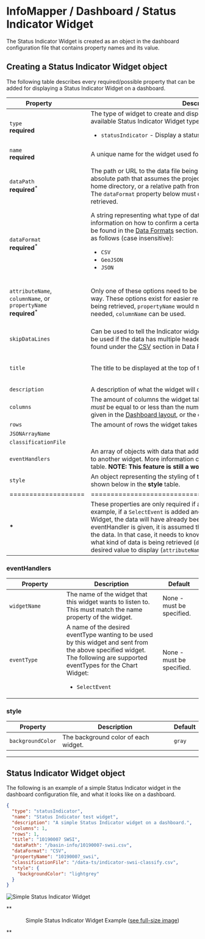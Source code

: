 # InfoMapper / Dashboard / Status Indicator Widget #

The Status Indicator Widget is created as an object in the dashboard configuration file that
contains property names and its value.

## Creating a Status Indicator Widget object ##

The following table describes every required/possible property that can be added
for displaying a Status Indicator Widget on a dashboard.

| **Property**&nbsp;&nbsp;&nbsp;&nbsp;&nbsp;&nbsp;&nbsp;&nbsp;&nbsp;&nbsp; | **Description** | **Default** |
| ---- | ---- | ---- |
| `type`<br>**required** | The type of widget to create and display in the dashboard. The full list of available Status Indicator Widget types are as follows:<br><ul><li>`statusIndicator` - Display a status indicator on the dashboard.</li></ul> | None - must be specified to be displayed. |
| `name`<br>**required** | A unique name for the widget used for identification. | None. |
| `dataPath`<br>**required**<sup>*</sup> | The path or URL to the data file being used by this widget. Can either be an absolute path that assumes the project's `src/assets/app/` is the default home directory, or a relative path from the dashboard configuration file. The `dataFormat` property below must describe what kind of data is being retrieved. | None - must be specified if not listening to another widget. |
| `dataFormat`<br>**required**<sup>*</sup> | A string representing what type of data will be retrieved. More in depth information on how to confirm a certain data format is used correctly can be found in the [Data Formats](./dataFormat.md#data-formats) section. The list of supported data types are as follows (case insensitive):<br><ul><li>`CSV`</li><li>`GeoJSON`</li><li>`JSON`</li></ul> | None - must be specified if not listening to another widget. |
| `attributeName`, `columnName`, or `propertyName`<br>**required**<sup>*</sup> | Only one of these options need to be used, and all will be used the same way. These options exist for easier readability and context. If JSON data is being retrieved, `propertyName` would make more sense, and if CSV is needed, `columnName` can be used. | None - must be specified if not listening to another widget. |
| `skipDataLines` | Can be used to tell the Indicator widget to skip lines in CSV data. This can be used if the data has multiple header lines. More information can be found under the [CSV](./dataFormat.md#csv) section in Data Formatting. |  |
| `title` | The title to be displayed at the top of the widget. | None - must be specified to be displayed. |
| `description` | A description of what the widget will display on the dashboard. | None. |
| `columns` | The amount of columns the widget takes up. **NOTE:** The amount provided *must* be equal to or less than the number used for the **columns** property given in the [Dashboard layout](./add-dashboard.md#layout), or the dashboard will not create correctly. | `1` |
| `rows` | The amount of rows the widget takes up. | `1` |
| `JSONArrayName` |  |  |
| `classificationFile` |  |  |
| `eventHandlers` | An array of objects with data that adds a listener to this widget and listens to another widget. More information can be found in the [eventHandlers](#eventhandlers) table. **NOTE: This feature is still a work in progress.** | None. |
| `style` | An object representing the styling of the widget. All available options are shown below in the **style** table. |  |
| =================== | ======================================================= | ========== |
| <b>*</b> | These properties are only required if an eventHandler is not being used. For example, if a `SelectEvent` is added and this widget is listening to a Selector Widget, the data will have already been retrieved by that widget. If no eventHandler is given, it is assumed that this widget will get and process the data. In that case, it needs to know where it gets the data (`dataPath`), what kind of data is being retrieved (`dataFormat`), and the name of the desired value to display (`attributeName, etc.`). |  |

### eventHandlers ###

| **Property** | **Description** | **Default** |
| ---- | ---- | ---- |
| `widgetName`&nbsp;&nbsp;&nbsp;&nbsp;&nbsp;&nbsp;&nbsp;&nbsp;&nbsp;&nbsp;&nbsp;&nbsp; | The name of the widget that this widget wants to listen to. This must match the name property of the widget. | None - must be specified. |
| `eventType` | A name of the desired eventType wanting to be used by this widget and sent from the above specified widget. The following are supported eventTypes for the Chart Widget:<ul><li>`SelectEvent`</li></ul> | None - must be specified. |


### style ###

| **Property** | **Description** | **Default** |
| ---- | ---- | ---- |
| `backgroundColor` | The background color of each widget. | `gray` |

----

## Status Indicator Widget object ##

The following is an example of a simple Status Indicator widget in the dashboard
configuration file, and what it looks like on a dashboard. 

```json
{
  "type": "statusIndicator",
  "name": "Status Indicator test widget",
  "description": "A simple Status Indicator widget on a dashboard.",
  "columns": 1,
  "rows": 1,
  "title": "10190007 SWSI",
  "dataPath": "/basin-info/10190007-swsi.csv",
  "dataFormat": "CSV",
  "propertyName": "10190007_swsi",
  "classificationFile": "/data-ts/indicator-swsi-classify.csv",
  "style": {
    "backgroundColor": "lightgrey"
  }
}
```

![Simple Status Indicator Widget](../images/simple-status-indicator.png)

**<p style="text-align: center;">
Simple Status Indicator Widget Example (<a href="../images/simple-status-indicator.png">see full-size image</a>)
</p>**